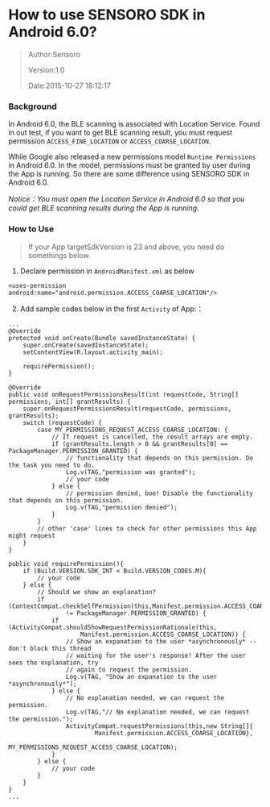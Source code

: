 How to use SENSORO SDK in Android 6.0?
=================

>  Author:Sensoro
>
>  Version:1.0
>  
>  Date:2015-10-27 18:12:17

### Background

In Android 6.0, the BLE scanning is associated with Location Service. Found in out test, if you want to get BLE scanning result, you must request permission `ACCESS_FINE_LOCATION` or `ACCESS_COARSE_LOCATION`.

While Google also released a new permissions model `Runtime Permissions` in Android 6.0. In the model, permissions must be granted by user during the App is running. So there are some difference using SENSORO SDK in Android 6.0.

*Notice：You must open the Location Service in Android 6.0 so that you could get BLE scanning results during the App is running.*

### How to Use

> If your App targetSdkVersion is 23 and above, you need do somethings below.

1. Declare permission in `AndroidManifest.xml` as below

```
<uses-permission android:name="android.permission.ACCESS_COARSE_LOCATION"/>
```

2. Add sample codes below in the first `Activity` of App:：

```
...
@Override
protected void onCreate(Bundle savedInstanceState) {
	super.onCreate(savedInstanceState);
	setContentView(R.layout.activity_main);

    requirePermission();
}

@Override
public void onRequestPermissionsResult(int requestCode, String[] permissions, int[] grantResults) {
	super.onRequestPermissionsResult(requestCode, permissions, grantResults);
	switch (requestCode) {
		case MY_PERMISSIONS_REQUEST_ACCESS_COARSE_LOCATION: {
			// If request is cancelled, the result arrays are empty.
			if (grantResults.length > 0 && grantResults[0] == PackageManager.PERMISSION_GRANTED) {
				// functionality that depends on this permission. Do the task you need to do.
				Log.v(TAG,"permission was granted");
				// your code
			} else {
				// permission denied, boo! Disable the functionality that depends on this permission.
				Log.v(TAG,"permission denied");
			}
		}
		// other 'case' lines to check for other permissions this App might request
	}
}

public void requirePermission(){
	if (Build.VERSION.SDK_INT < Build.VERSION_CODES.M){
    	// your code
	} else {
		// Should we show an explanation?
		if (ContextCompat.checkSelfPermission(this,Manifest.permission.ACCESS_COARSE_LOCATION)
				!= PackageManager.PERMISSION_GRANTED) {
			if (ActivityCompat.shouldShowRequestPermissionRationale(this,
					Manifest.permission.ACCESS_COARSE_LOCATION)) {
				// Show an expanation to the user *asynchronously* -- don't block this thread 
				// waiting for the user's response! After the user sees the explanation, try 
				// again to request the permission.
				Log.v(TAG, "Show an expanation to the user *asynchronously*");
			} else {
				// No explanation needed, we can request the permission.
				Log.v(TAG,"// No explanation needed, we can request the permission.");
				ActivityCompat.requestPermissions(this,new String[]{
						Manifest.permission.ACCESS_COARSE_LOCATION},
						MY_PERMISSIONS_REQUEST_ACCESS_COARSE_LOCATION);
			}
		} else {
			// your code
		}
	}
}
...
```
